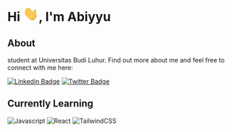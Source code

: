 # Hi <img width="35" src="https://github.com/1999AZZAR/1999AZZAR/blob/main/resources/img/waving.gif">, I'm Abiyyu

## About

student at Universitas Budi Luhur. Find out more about me and feel free to connect with me here:

[![Linkedin Badge](https://img.shields.io/badge/-Abiyyu-blue?style=flat-square&logo=Linkedin&logoColor=white&link=https://www.linkedin.com/in/abiyyu-dhiyaul-haq-333575268/)](https://www.linkedin.com/in/abiyyu-dhiyaul-haq-333575268/)
[![Twitter Badge](https://img.shields.io/badge/-biyyu-blue?style=flat-square&logo=Twitter&logoColor=white&link=https://twitter.com/_biyyu)](https://twitter.com/_biyyu)

## Currently Learning

![Javascript](https://img.shields.io/badge/Javascript-Language-EDF24B?style=for-the-badge&logo=javascript)
![React](https://img.shields.io/badge/React-Frontend-61DAFB?style=for-the-badge&logo=react)
![TailwindCSS](https://img.shields.io/badge/TailwindCSS-CSS-38B2AC?style=for-the-badge&logo=tailwind-css)


    
